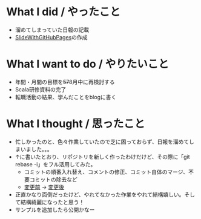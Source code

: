 # What I did / やったこと
- 溜めてしまっていた日報の記載
- [SlideWithGitHubPages](https://github.com/yamap55/SlideWithGitHubPages)の作成

# What I want to do / やりたいこと
- 年間・月間の目標を~~57~~8月中に再検討する
- Scala研修資料の完了
- 転職活動の結果、学んだことをblogに書く

# What I thought / 思ったこと
- 忙しかったのと、色々作業していたので芝に困っておらず、日報を溜めてしまいました。。。
- ↑に書いたとおり、リポジトリを新しく作ったわけだけど、その際に「git rebase -i」をフル活用してみた。
  - コミットの順番入れ替え、コメントの修正、コミット自体のマージ、不要コミットの除去など
  - [変更前](https://github.com/yamap55/Slide/commits/258cf1b7711b5173ff0b4783d303ae2c3103ea8e/index.html) → [変更後](https://github.com/yamap55/SlideWithGitHubPages/commits/9fd77082274e6377975e9fc2c6202a9dd3d07360/index.html)
- 正直かなり面倒だったけど、やれてなかった作業をやれて結構嬉しい。そして結構綺麗になったと思う！
- サンプルを追加したら公開かなー
